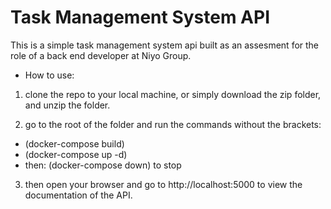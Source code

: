 # Task Management System API
This is a simple task management system api built as an assesment for the role of a back end developer at Niyo Group.

* How to use:

1. clone the repo to your local machine, or simply download the zip folder, and unzip the folder.

2. go to the root of the folder and run the commands without the brackets:
* (docker-compose build)
* (docker-compose up -d)
* then: (docker-compose down) to stop 

3. then open your browser and go to http://localhost:5000 to view the documentation of the API.